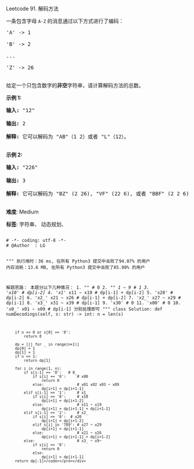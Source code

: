 Leetcode 91. 解码方法
<p>一条包含字母&nbsp;<code>A-Z</code> 的消息通过以下方式进行了编码：</p>


<pre>&#39;A&#39; -&gt; 1

&#39;B&#39; -&gt; 2

...

&#39;Z&#39; -&gt; 26

</pre>



<p>给定一个只包含数字的<strong>非空</strong>字符串，请计算解码方法的总数。</p>



<p><strong>示例 1:</strong></p>



<pre><strong>输入:</strong> &quot;12&quot;

<strong>输出:</strong> 2

<strong>解释:</strong>&nbsp;它可以解码为 &quot;AB&quot;（1 2）或者 &quot;L&quot;（12）。

</pre>



<p><strong>示例&nbsp;2:</strong></p>



<pre><strong>输入:</strong> &quot;226&quot;

<strong>输出:</strong> 3

<strong>解释:</strong>&nbsp;它可以解码为 &quot;BZ&quot; (2 26), &quot;VF&quot; (22 6), 或者 &quot;BBF&quot; (2 2 6) 。

</pre>





 **难度**: Medium



 **标签**: 字符串、 动态规划、 





<div class="hcb_wrap">
<pre class="prism undefined-numbers lang-python" data-lang="Python"><code>
# -*- coding: utf-8 -*-
# @Author  : LG

"""
执行用时：36 ms, 在所有 Python3 提交中击败了94.07% 的用户
内存消耗：13.6 MB, 在所有 Python3 提交中击败了85.98% 的用户

解题思路：
    本题分以下几种情况：
        1. ""                       # 0
        2. "_" 1 ~ 9                # 1
        3. 'x10'                    # dp[i-2]
        4. 'x1_' x11 ~ x19          # dp[i-1] + dp[i-2]
        5. 'x20'                    # dp[i-2]
        6. 'x2_' x21 ~ x26          # dp[i-1] + dp[i-2]
        7. 'x2_' x27 ~ x29          # dp[i-1]
        8. 'x3_' x31 ~ x39          # dp[i-1]
        9. 'x30'                    # 0
       11. 'x00'                    # 0
       10. 'x0_' x01 ~ x09          # dp[i-1]
    分别处理即可
"""
class Solution:
    def numDecodings(self, s: str) -> int:
        n = len(s)

        if n == 0 or s[0] == '0':
            return 0

        dp = [[] for _ in range(n+1)]
        dp[0] = 1
        dp[1] = 1
        if n == 1:
            return dp[1]

        for i in range(1, n):
            if s[i-1] == '0':   # 0_
                if s[i] == '0':     # x00
                    return 0
                else:               # x01 x02 x03 ~ x09
                    dp[i+1] = dp[i+1-1]
            elif s[i-1] == '1':     # x1_
                if s[i] == '0':     # x10
                    dp[i+1] = dp[i+1-2]
                else:               # x11 ~ x19
                    dp[i+1] = dp[i+1-1] + dp[i+1-2]
            elif s[i-1] == '2':     # x2_
                if s[i] == '0':  # x20
                    dp[i+1] = dp[i+1-2]
                elif s[i] in '789': # x27 ~ x29
                    dp[i+1] = dp[i+1-1]
                else:               # x21 ~ x26
                    dp[i+1] = dp[i+1-1] + dp[i+1-2]
            else:                   # x3_ ~ x9~
                if s[i] == '0':
                    return 0
                else:
                    dp[i+1] = dp[i+1-1]
        return dp[-1]</code></pre></div>
